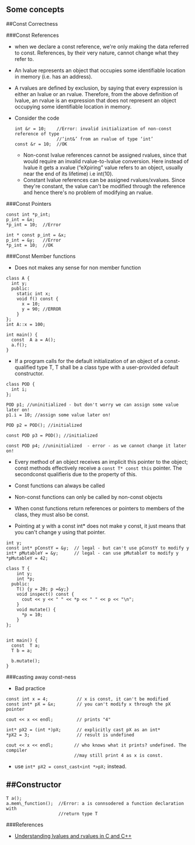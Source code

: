 ## Some concepts

##Const Correctness

###Const References
- when we declare a const reference, we're only making the data referred to 
const. References, by their very nature, cannot change what they refer to.
- An lvalue represents an object that occupies some identifiable location in 
memory (i.e. has an address).
- A rvalues are defined by exclusion, by saying that every expression is either 
an lvalue or an rvalue. Therefore, from the above definition of lvalue, an 
rvalue is an expression that does not represent an object occupying some 
identifiable location in memory.
- Consider the code

  ```
  int &r = 10;    //Error: invalid initialization of non-const reference of type 
                  //‘int&’ from an rvalue of type ‘int’
  const &r = 10;  //OK
  ```

  - Non-const lvalue references cannot be assigned rvalues, since that would 
  require an invalid rvalue-to-lvalue conversion. Here instead of lvalue it gets 
  a xvalue (“eXpiring” value refers to an object, usually near the end of its 
      lifetime) i.e int(10).
  - Constant lvalue references can be assigned rvalues/xvalues. Since they're 
  constant, the value can't be modified through the reference and hence there's 
  no problem of modifying an rvalue.

###Const Pointers
  ```
  const int *p_int;
  p_int = &x;
  *p_int = 10;  //Error

  int * const p_int = &x;
  p_int = &y;   //Error
  *p_int = 10;  //OK
  ```

###Const Member functions
  - Does not makes any sense for non member function
  ```
  class A {
    int y;
    public:
      static int x;
      void f() const {
        x = 10;
        y = 90; //ERROR
      }
  };
  int A::x = 100;

  int main() {
    const  A a = A();
    a.f();
  }
  ```
  - If a program calls for the default initialization of an object of a 
  const-qualified type T, T shall be a class type with a user-provided default 
  constructor.
  
  ```
  class POD {
    int i;
  };

  POD p1; //uninitialized - but don't worry we can assign some value later on!
  p1.i = 10; //assign some value later on!

  POD p2 = POD(); //initialized

  const POD p3 = POD(); //initialized 

  const POD p4; //uninitialized  - error - as we cannot change it later on!
  ```
  - Every method of an object receives an implicit this pointer to the object; 
  const methods effectively receive a ```const T* const this``` pointer. The secondconst qualifieris due to the property of this.   

  - Const functions can always be called
  - Non-const functions can only be called by non-const objects
  - When const functions return references or pointers to members of the class, they must also be const.
  - Pointing at y with a const int* does not make y const, it just means that you can't change y using that pointer.
  ```
  int y;
  const int* pConstY = &y;  // legal - but can't use pConstY to modify y
  int* pMutableY = &y;      // legal - can use pMutableY to modify y
  *pMutableY = 42;
  ```
  ```
  class T {
      int y;
      int *p;
    public:
      T() {y = 20; p =&y;}
      void inspect() const {
        cout << y << " " << *p << " " << p << "\n";
      }
      void mutate() {
        *p = 10;
      }
  };


  int main() {
    const  T a;
    T b = a;

    b.mutate();
  }
  ```

###casting away const-ness
  -   Bad practice
  ```
  const int x = 4;           // x is const, it can't be modified
  const int* pX = &x;        // you can't modify x through the pX pointer

  cout << x << endl;         // prints "4"

  int* pX2 = (int *)pX;      // explicitly cast pX as an int*
  *pX2 = 3;                  // result is undefined

  cout << x << endl;        // who knows what it prints? undefined. The compiler 
                            //may still print 4 as x is const. 
  ```
  - use ```int* pX2 = const_cast<int *>pX;```  instead.

##Constructor 
  -  
  ```
  T a();
  a.mem\_function();  //Error: a is connsodered a function declaration with 
                      //return type T 
  ```

###References
  - [Understanding lvalues and rvalues in C and 
  C++](http://eli.thegreenplace.net/2011/12/15/understanding-lvalues-and-rvalues-in-c-and-c)

